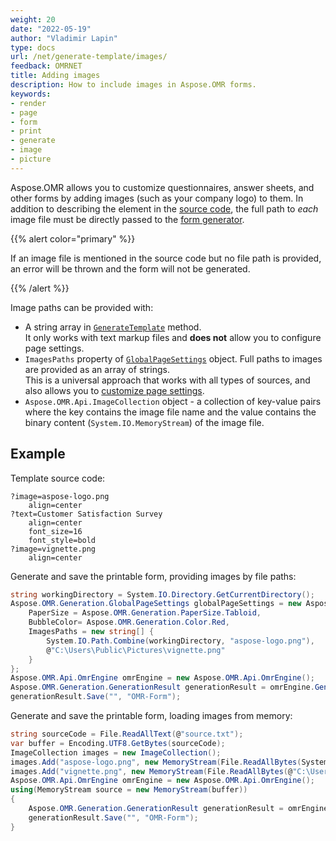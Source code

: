 ```yaml
---
weight: 20
date: "2022-05-19"
author: "Vladimir Lapin"
type: docs
url: /net/generate-template/images/
feedback: OMRNET
title: Adding images
description: How to include images in Aspose.OMR forms.
keywords:
- render
- page
- form
- print
- generate
- image
- picture
---
```


Aspose.OMR allows you to customize questionnaires, answer sheets, and other forms by adding images (such as your company logo) to them. In addition to describing the element in the [source code](/omr/net/design-form/), the full path to _each_ image file must be directly passed to the [form generator](/omr/net/generate-template/).

{{% alert color="primary" %}}

If an image file is mentioned in the source code but no file path is provided, an error will be thrown and the form will not be generated.

{{% /alert %}}

Image paths can be provided with:

- A string array in [`GenerateTemplate`](https://reference.aspose.com/omr/net/aspose.omr.api.omrengine/generatetemplate/methods/5) method.  
  It only works with text markup files and **does not** allow you to configure page settings.
- `ImagesPaths` property of [`GlobalPageSettings`](https://reference.aspose.com/omr/net/aspose.omr.generation/globalpagesettings) object. Full paths to images are provided as an array of strings.  
  This is a universal approach that works with all types of sources, and also allows you to [customize page settings](/omr/net/generate-template/page-setup/).
- `Aspose.OMR.Api.ImageCollection` object - a collection of key-value pairs where the key contains the image file name and the value contains the binary content (`System.IO.MemoryStream`) of the image file.

## Example

Template source code:

```
?image=aspose-logo.png
	align=center
?text=Customer Satisfaction Survey
	align=center
	font_size=16
	font_style=bold
?image=vignette.png
	align=center
```

Generate and save the printable form, providing images by file paths:

```csharp
string workingDirectory = System.IO.Directory.GetCurrentDirectory();
Aspose.OMR.Generation.GlobalPageSettings globalPageSettings = new Aspose.OMR.Generation.GlobalPageSettings() {
	PaperSize = Aspose.OMR.Generation.PaperSize.Tabloid,
	BubbleColor= Aspose.OMR.Generation.Color.Red,
	ImagesPaths = new string[] {
		System.IO.Path.Combine(workingDirectory, "aspose-logo.png"),
		@"C:\Users\Public\Pictures\vignette.png"
	}
};
Aspose.OMR.Api.OmrEngine omrEngine = new Aspose.OMR.Api.OmrEngine();
Aspose.OMR.Generation.GenerationResult generationResult = omrEngine.GenerateTemplate("source.txt", globalPageSettings);
generationResult.Save("", "OMR-Form");
```

Generate and save the printable form, loading images from memory:

```csharp
string sourceCode = File.ReadAllText(@"source.txt");
var buffer = Encoding.UTF8.GetBytes(sourceCode);
ImageCollection images = new ImageCollection();
images.Add("aspose-logo.png", new MemoryStream(File.ReadAllBytes(System.IO.Path.Combine(workingDirectory, "aspose-logo.png"))));
images.Add("vignette.png", new MemoryStream(File.ReadAllBytes(@"C:\Users\Public\Pictures\vignette.png")));
Aspose.OMR.Api.OmrEngine omrEngine = new Aspose.OMR.Api.OmrEngine();
using(MemoryStream source = new MemoryStream(buffer))
{
	Aspose.OMR.Generation.GenerationResult generationResult = omrEngine.GenerateTemplate(source, images);
	generationResult.Save("", "OMR-Form");
}
```
